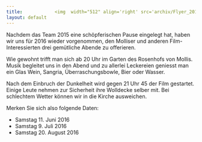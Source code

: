```yaml
---
title:            <img  width="512" align='right' src='archiv/Flyer_2016.png' img> Programm 2016
layout: default
---
```


Nachdem das Team 2015 eine schöpferischen Pause eingelegt hat, haben wir uns für 2016 wieder vorgenommen, den Molliser und anderen Film-Interessierten drei gemütliche Abende zu offerieren.

Wie gewohnt trifft man sich ab 20 Uhr im Garten des Rosenhofs von Mollis. Musik begleitet uns in den Abend und zu allerlei Leckereien geniesst man ein Glas Wein, Sangria, Überraschungsbowle, Bier oder Wasser.

Nach dem Einbruch der Dunkelheit wird gegen 21 Uhr 45 der Film gestartet. Einige Leute nehmen zur Sicherheit ihre Wolldecke selber mit. Bei schlechtem Wetter können wir in die Kirche ausweichen.

Merken Sie sich also folgende Daten:

* Samstag 11. Juni 2016
* Samstag 9. Juli 2016
* Samstag 20. August 2016


